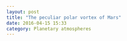 ```yaml
---
layout: post
title: "The peculiar polar vortex of Mars"
date: 2016-04-15 15:33
category: Planetary atmospheres
---
```

